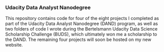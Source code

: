 ### Udacity Data Analyst Nanodegree

This repository contains code for four of the eight projects I completed as part of the Udacity Data Analyst Nanodegree (DAND) program, as well as two folders of code I wrote during the Bertelsmann Udacity Data Science Scholarship Challenge (BUDS), which ultimately won me a scholarship to the DAND. The remaining four projects will soon be hosted on my new website.
